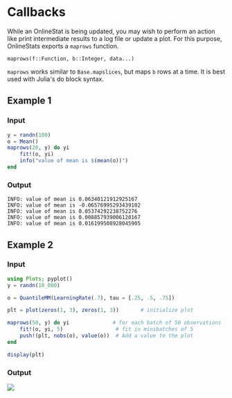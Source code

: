 # Callbacks

While an OnlineStat is being updated, you may wish to perform an action like print intermediate results to a log file or update a plot.  For this purpose, OnlineStats exports a `maprows` function.

`maprows(f::Function, b::Integer, data...)`

`maprows` works similar to `Base.mapslices`, but maps `b` rows at a time.  It is best used with Julia's do block syntax.

## Example 1
### Input
```julia
y = randn(100)
o = Mean()
maprows(20, y) do yi
    fit!(o, yi)
    info("value of mean is $(mean(o))")
end
```
### Output
```
INFO: value of mean is 0.06340121912925167
INFO: value of mean is -0.06576995293439102
INFO: value of mean is 0.05374292238752276
INFO: value of mean is 0.008857939006120167
INFO: value of mean is 0.016199508928045905
```

## Example 2
### Input
```julia
using Plots; pyplot()
y = randn(10_000)

o = QuantileMM(LearningRate(.7), tau = [.25, .5, .75])

plt = plot(zeros(1, 3), zeros(1, 3))       # initialize plot

maprows(50, y) do yi              # for each batch of 50 observations
    fit!(o, yi, 5)                 # fit in minibatches of 5
    push!(plt, nobs(o), value(o))  # Add a value to the plot
end

display(plt)
```
### Output
![](https://cloud.githubusercontent.com/assets/8075494/18796290/978802e2-8196-11e6-8097-b65b722376fc.png)
